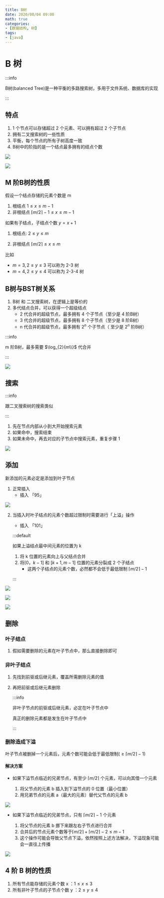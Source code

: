 ```yaml
---
title: B树
date: 2020/08/04 09:00
math: true
categories: 
- [数据结构, 树]
tags:
- [java]
---
```


# B  树

:::info

B树(balanced Tree)是一种平衡的多路搜索树，多用于文件系统、数据库的实现

:::

## 特点

1. 1 个节点可以存储超过 2 个元素、可以拥有超过 2 个子节点
2. 拥有二叉搜索树的一些性质
3. 平衡，每个节点的所有子树高度一致
4. B树中的阶指的是一个结点最多拥有的结点个数

![](https://cdn.jsdelivr.net/gh/xiaou66/picture@master/image/1628038764964-tree_28.png)

![](https://cdn.jsdelivr.net/gh/xiaou66/picture@master/image/1628038751225-tree_27.png)

## M 阶B树的性质

假设一个结点存储的元素个数是 m

1. 根结点 $1 \le x \le m-1$
2. 非根结点 $\left \lceil m/2 \right \rceil -1 \le x \le m-1$

如果有子结点，子结点个数 $y = x + 1$

1. 根结点: $2 \le y \le m$

2. 非根结点  $\left \lceil m/2 \right \rceil  \le x \le m$

比如

- $m = 3, 2 \le y \le 3$ 可以称为 2-3 树
- $m = 4, 2 \le y \le 4$ 可以称为 2-3-4 树

## B树与BST树关系

1. B树 和 二叉搜索树，在逻辑上是等价的
2. 多代结点合并，可以获得一个超级结点
   - 2 代合并的超级节点，最多拥有 4 个子节点（至少是 4 阶B树）
   - 3 代合并的超级节点，最多拥有 8 个子节点（至少是 8 阶B树）
   - n 代合并的超级节点，最多拥有 $2^n$ 个子节点（ 至少是 $2^n$ 阶B树）

:::info

m 阶B树，最多需要 $\log_{2}{m\\}$ 代合并

:::

![](https://cdn.jsdelivr.net/gh/xiaou66/picture@master/image/1628043074010-tree_29.png)

## 搜索

:::info

跟二叉搜索树的搜索类似

:::

1. 先在节点内部从小到大开始搜索元素
2. 如果命中，搜索结束
3. 如果未命中，再去对应的子节点中搜索元素，重复步骤 1

![](https://cdn.jsdelivr.net/gh/xiaou66/picture@master/image/1628044078470-tree_30.png)

## 添加

新添加的元素必定是添加到叶子节点

1. 正常插入
   - 插入 「95」

![](https://cdn.jsdelivr.net/gh/xiaou66/picture@master/image/1628051284735-tree_31.png)

2. 当插入时叶子结点的元素个数超过限制时需要进行「上溢」操作

   - 插入 「101」

   :::default

   如果上溢结点最中间元素的位置为 k

   1. 将 k 位置的元素向上与父结点合并
   2. 将$[0，k - 1]$ 和 $[k + 1, m - 1]$ 位置的元素分裂成 2 个子结点
      - 这两个子结点的元素个数，必然都不会低于最低限制 $\left \lceil m/2 \right \rceil  - 1$

   :::

![](https://cdn.jsdelivr.net/gh/xiaou66/picture@master/image/1628052522553-tree_32.png)

![](https://cdn.jsdelivr.net/gh/xiaou66/picture@master/image/1628052555357-tree_34.png)



![](https://cdn.jsdelivr.net/gh/xiaou66/picture@master/image/1628052539506-tree_33.png)



## 删除

### 叶子结点

1. 假如需要删除的元素在叶子节点中，那么直接删除即可

### 非叶子结点

1. 先找到前驱或后继元素，覆盖所需删除元素的值

2. 再把前驱或后继元素删除

   :::info

   非叶子节点的前驱或后继元素，必定在叶子节点中

   真正的删除元素都是发生在叶子节点中

   :::

### 删除造成下溢

叶子节点被删掉一个元素后，元素个数可能会低于最低限制($\ge\left \lceil m/2 \right \rceil  - 1$)

#### 解决方案

- 如果下溢节点临近的兄弟节点，有至少 $\left \lceil m/2 \right \rceil$ 个元素，可以向其借一个元素

    1. 将父节点的元素 b 插入到下溢节点的 0 位置（最小位置）
    2. 用兄弟节点的元素 a（最大的元素）替代父节点的元素 b

![](https://cdn.jsdelivr.net/gh/xiaou66/picture@master/image/1628062052845-tree_35.png)

- 如果下溢节点临近的兄弟节点，只有 $\left \lceil m/2 \right \rceil - 1$ 个元素

    1. 将父节点的元素 b 挪下来跟左右子节点进行合并
    2. 合并后的节点元素个数等于$\left \lceil m/2 \right \rceil + \left \lceil m/2 \right \rceil - 2 \le m − 1$
    3. 这个操作可能会导致父节点下溢，依然按照上述方法解决，下溢现象可能会一直往上传播

![](https://cdn.jsdelivr.net/gh/xiaou66/picture@master/image/1628062073390-tree_36.png)

## 4 阶 B 树的性质

1. 所有节点能存储的元素个数 x ：$1 \le x  \le 3$
2. 所有非叶子节点的子节点个数 y ：$2 \le y  \le 4$

